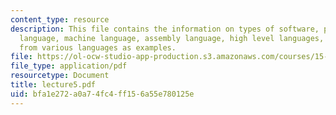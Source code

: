 ```yaml
---
content_type: resource
description: This file contains the information on types of software, programming
  language, machine language, assembly language, high level languages, and code snippets
  from various languages as examples.
file: https://ol-ocw-studio-app-production.s3.amazonaws.com/courses/15-561-information-technology-essentials-spring-2005/bfa1e272a0a74fc4ff156a55e780125e_lecture5.pdf
file_type: application/pdf
resourcetype: Document
title: lecture5.pdf
uid: bfa1e272-a0a7-4fc4-ff15-6a55e780125e
---
```

